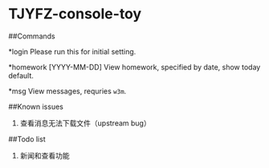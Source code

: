 TJYFZ-console-toy
=================

##Commands

*login    Please run this for initial setting.

*homework [YYYY-MM-DD]    View homework, specified by date, show today default.

*msg    View messages, requries `w3m`.

##Known issues

1. 查看消息无法下载文件（upstream bug）

##Todo list

1. 新闻和查看功能
